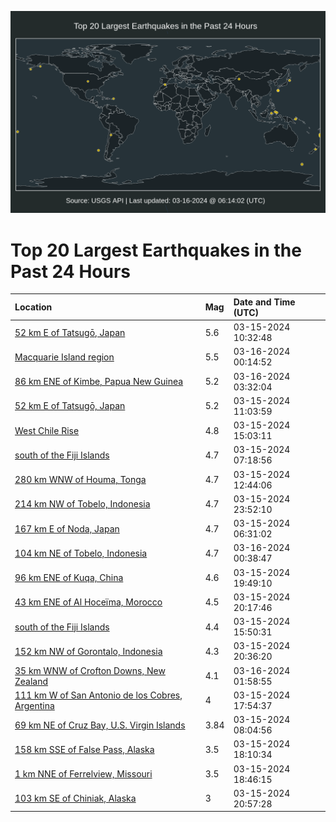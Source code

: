 ![Map](./map.png)

# Top 20 Largest Earthquakes in the Past 24 Hours

| Location | Mag | Date and Time (UTC) |
|:---|:---|:---|
| [52 km E of Tatsugō, Japan](https://earthquake.usgs.gov/earthquakes/eventpage/us6000mj1l) | 5.6 | 03-15-2024 10:32:48 |
| [Macquarie Island region](https://earthquake.usgs.gov/earthquakes/eventpage/us6000mj77) | 5.5 | 03-16-2024 00:14:52 |
| [86 km ENE of Kimbe, Papua New Guinea](https://earthquake.usgs.gov/earthquakes/eventpage/us6000mj83) | 5.2 | 03-16-2024 03:32:04 |
| [52 km E of Tatsugō, Japan](https://earthquake.usgs.gov/earthquakes/eventpage/us6000mj1p) | 5.2 | 03-15-2024 11:03:59 |
| [West Chile Rise](https://earthquake.usgs.gov/earthquakes/eventpage/us6000mj2b) | 4.8 | 03-15-2024 15:03:11 |
| [south of the Fiji Islands](https://earthquake.usgs.gov/earthquakes/eventpage/us6000mj01) | 4.7 | 03-15-2024 07:18:56 |
| [280 km WNW of Houma, Tonga](https://earthquake.usgs.gov/earthquakes/eventpage/us6000mj1w) | 4.7 | 03-15-2024 12:44:06 |
| [214 km NW of Tobelo, Indonesia](https://earthquake.usgs.gov/earthquakes/eventpage/us6000mj6x) | 4.7 | 03-15-2024 23:52:10 |
| [167 km E of Noda, Japan](https://earthquake.usgs.gov/earthquakes/eventpage/us6000mizz) | 4.7 | 03-15-2024 06:31:02 |
| [104 km NE of Tobelo, Indonesia](https://earthquake.usgs.gov/earthquakes/eventpage/us6000mj7c) | 4.7 | 03-16-2024 00:38:47 |
| [96 km ENE of Kuqa, China](https://earthquake.usgs.gov/earthquakes/eventpage/us6000mj59) | 4.6 | 03-15-2024 19:49:10 |
| [43 km ENE of Al Hoceïma, Morocco](https://earthquake.usgs.gov/earthquakes/eventpage/us6000mj5v) | 4.5 | 03-15-2024 20:17:46 |
| [south of the Fiji Islands](https://earthquake.usgs.gov/earthquakes/eventpage/us6000mj33) | 4.4 | 03-15-2024 15:50:31 |
| [152 km NW of Gorontalo, Indonesia](https://earthquake.usgs.gov/earthquakes/eventpage/us6000mj69) | 4.3 | 03-15-2024 20:36:20 |
| [35 km WNW of Crofton Downs, New Zealand](https://earthquake.usgs.gov/earthquakes/eventpage/us6000mj7f) | 4.1 | 03-16-2024 01:58:55 |
| [111 km W of San Antonio de los Cobres, Argentina](https://earthquake.usgs.gov/earthquakes/eventpage/us6000mj4t) | 4 | 03-15-2024 17:54:37 |
| [69 km NE of Cruz Bay, U.S. Virgin Islands](https://earthquake.usgs.gov/earthquakes/eventpage/pr2024075001) | 3.84 | 03-15-2024 08:04:56 |
| [158 km SSE of False Pass, Alaska](https://earthquake.usgs.gov/earthquakes/eventpage/us6000mj4u) | 3.5 | 03-15-2024 18:10:34 |
| [1 km NNE of Ferrelview, Missouri](https://earthquake.usgs.gov/earthquakes/eventpage/us6000mj50) | 3.5 | 03-15-2024 18:46:15 |
| [103 km SE of Chiniak, Alaska](https://earthquake.usgs.gov/earthquakes/eventpage/ak0243gdjz0m) | 3 | 03-15-2024 20:57:28 |

